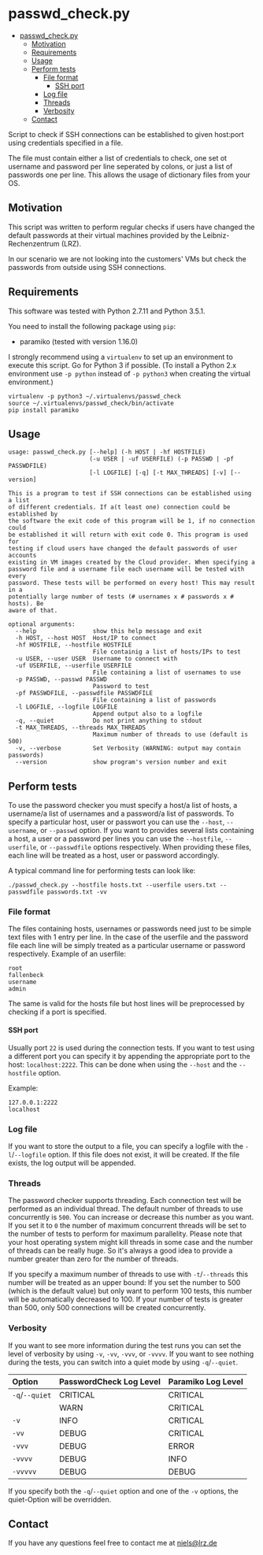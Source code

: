 # passwd_check.py

<!-- TOC depthFrom:1 depthTo:6 withLinks:1 updateOnSave:1 orderedList:0 -->

- [passwd_check.py](#passwdcheckpy)
	- [Motivation](#motivation)
	- [Requirements](#requirements)
	- [Usage](#usage)
	- [Perform tests](#perform-tests)
		- [File format](#file-format)
			- [SSH port](#ssh-port)
		- [Log file](#log-file)
		- [Threads](#threads)
		- [Verbosity](#verbosity)
	- [Contact](#contact)

<!-- /TOC -->

Script to check if SSH connections can be established to given host:port using credentials specified in a file.

The file must contain either a list of credentials to check, one set ot username and password per line seperated by colons, or just a list of passwords one per line. This allows the usage of dictionary files from your OS.

## Motivation
This script was written to perform regular checks if users have changed the default passwords at their virtual machines provided by the Leibniz-Rechenzentrum (LRZ).

In our scenario we are not looking into the customers' VMs but check the passwords from outside using SSH connections.

## Requirements
This software was tested with Python 2.7.11 and Python 3.5.1.

You need to install the following package using `pip`:

* paramiko (tested with version 1.16.0)

I strongly recommend using a `virtualenv` to set up an environment to execute this script. Go for Python 3 if possible. (To install a Python 2.x environment use ```-p python``` instead of ```-p python3``` when creating the virtual environment.)

```
virtualenv -p python3 ~/.virtualenvs/passwd_check
source ~/.virtualenvs/passwd_check/bin/activate
pip install paramiko
```

## Usage
```
usage: passwd_check.py [--help] (-h HOST | -hf HOSTFILE)
                       (-u USER | -uf USERFILE) (-p PASSWD | -pf PASSWDFILE)
                       [-l LOGFILE] [-q] [-t MAX_THREADS] [-v] [--version]

This is a program to test if SSH connections can be established using a list
of different credentials. If a(t least one) connection could be established by
the software the exit code of this program will be 1, if no connection could
be established it will return with exit code 0. This program is used for
testing if cloud users have changed the default passwords of user accounts
existing in VM images created by the Cloud provider. When specifying a
password file and a username file each username will be tested with every
password. These tests will be performed on every host! This may result in a
potentially large number of tests (# usernames x # passwords x # hosts). Be
aware of that.

optional arguments:
  --help                show this help message and exit
  -h HOST, --host HOST  Host/IP to connect
  -hf HOSTFILE, --hostfile HOSTFILE
                        File containig a list of hosts/IPs to test
  -u USER, --user USER  Username to connect with
  -uf USERFILE, --userfile USERFILE
                        File containing a list of usernames to use
  -p PASSWD, --passwd PASSWD
                        Password to test
  -pf PASSWDFILE, --passwdfile PASSWDFILE
                        File containing a list of passwords
  -l LOGFILE, --logfile LOGFILE
                        Append output also to a logfile
  -q, --quiet           Do not print anything to stdout
  -t MAX_THREADS, --threads MAX_THREADS
                        Maximum number of threads to use (default is 500)
  -v, --verbose         Set Verbosity (WARNING: output may contain passwords)
  --version             show program's version number and exit
```

## Perform tests
To use the password checker you must specify a host/a list of hosts, a username/a list of usernames and a password/a list of passwords. To specify a particular host, user or passwort you can use the ```--host```, ```--username```, or ```--passwd``` option. If you want to provides several lists containing a host, a user or a password per lines you can use the ```--hostfile```, ```--userfile```, or ```--passwdfile``` options respectively. When providing these files, each line will be treated as a host, user or password accordingly.

A typical command line for performing tests can look like:

```
./passwd_check.py --hostfile hosts.txt --userfile users.txt --passwdfile passwords.txt -vv
```


### File format
The files containing hosts, usernames or passwords need just to be simple text files with 1 entry per line. In the case of the userfile and the password file each line will be simply treated as a particular username or password respectively. Example of an userfile:

```
root
fallenbeck
username
admin
```

The same is valid for the hosts file but host lines will be preprocessed by checking if a port is specified.

#### SSH port
Usually port ```22``` is used during the connection tests. If you want to test using a different port you can specify it by appending the appropriate port to the host: ```localhost:2222```. This can be done when using the ```--host``` and the ```--hostfile``` option.

Example:

```
127.0.0.1:2222
localhost
```

### Log file
If you want to store the output to a file, you can specify a logfile with the ```-l```/```--logfile``` option. If this file does not exist, it will be created. If the file exists, the log output will be appended.


### Threads
The password checker supports threading. Each connection test will be performed as an individual thread. The default number of threads to use concurrently is ```500```. You can increase or decrease this number as you want. If you set it to ```0``` the number of maximum concurrent threads will be set to the number of tests to perform for maximum parallelity. Please note that your host operating system might kill threads in some case and the number of threads can be really huge. So it's always a good idea to provide a number greater than zero for the number of threads.

If you specify a maximum number of threads to use with ```-t```/```--threads``` this number will be treated as an upper bound: If you set the number to 500 (which is the default value) but only want to perform 100 tests, this number will be automatically decreased to 100. If your number of tests is greater than 500, only 500 connections will be created concurrently.


### Verbosity
If you want to see more information during the test runs you can set the level of verbosity by using ```-v```, ```-vv```, ```-vvv```, or ```-vvvv```. If you want to see nothing during the tests, you can switch into a quiet mode by using ```-q```/```--quiet```.

**Option**             | **PasswordCheck Log Level**  | **Paramiko Log Level**
:--------------------- | :--------------------------- | :---------------------
```-q```/```--quiet``` | CRITICAL                      | CRITICAL |
                       | WARN                          | CRITICAL |
```-v```               | INFO                          | CRITICAL |
```-vv```              | DEBUG                         | CRITICAL |
```-vvv```             | DEBUG                         | ERROR    |
```-vvvv```            | DEBUG                         | INFO     |
```-vvvvv```           | DEBUG                         | DEBUG    |

If you specify both the ```-q```/```--quiet``` option and one of the ```-v``` options, the quiet-Option will be overridden.




## Contact
If you have any questions feel free to contact me at <niels@lrz.de>
